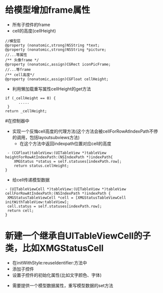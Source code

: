 # 给模型增加frame属性

- 所有子控件的frame
- cell的高度(cellHeight)

```
//模型层
@property (nonatomic,strong)NSString *text;
@property (nonatomic,strong)NSString *picture;
//...等属性
/** 头像frame */
@property (nonatomic,assign)CGRect iconPicFrame;
//...等frame
/** cell高度*/
@property (nonatomic,assign)CGFloat cellHeight;
```

- 利用懒加载重写属性cellHeight的get方法
```
if (_cellHeight == 0) {
      .....
 }
return _cellHeight;
```

#在控制器中
- 实现一个反悔cell高度的代理方法(这个方法会被cellForRowAtIndexPath不停的调用，包括layoutsubviews方法)
  - 在这个方法中返回indexpath位置对应cell的高度
```
 - (CGFloat)tableView:(UITableView *)tableView heightForRowAtIndexPath:(NSIndexPath *)indexPath{
    XMGStatus *status = self.statuses[indexPath.row];
    return status.cellHeight;
}
``` 
- 给cell传递模型数据

```
- (UITableViewCell *)tableView:(UITableView *)tableView cellForRowAtIndexPath:(NSIndexPath *)indexPath {
 XMGStatusTableViewCell *cell = [XMGStatusTableViewCell initWithTableView:tableView];
 cell.status = self.statuses[indexPath.row];
 return cell;
}
```

# 新建一个继承自UITableViewCell的子类，比如XMGStatusCell

 * 在initWithStyle:reuseIdentifier:方法中
 * 添加子控件
 * 设置子控件的初始化属性\(比如文字颜色、字体\)

- 需要提供一个模型数据属性，重写模型数据的set方法


